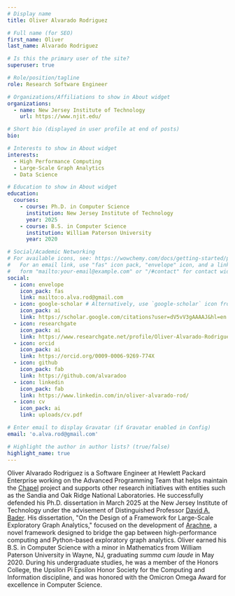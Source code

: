 ```yaml
---
# Display name
title: Oliver Alvarado Rodriguez

# Full name (for SEO)
first_name: Oliver
last_name: Alvarado Rodriguez

# Is this the primary user of the site?
superuser: true

# Role/position/tagline
role: Research Software Engineer

# Organizations/Affiliations to show in About widget
organizations:
  - name: New Jersey Institute of Technology
    url: https://www.njit.edu/

# Short bio (displayed in user profile at end of posts)
bio:

# Interests to show in About widget
interests:
  - High Performance Computing
  - Large-Scale Graph Analytics
  - Data Science

# Education to show in About widget
education:
  courses:
    - course: Ph.D. in Computer Science
      institution: New Jersey Institute of Technology
      year: 2025
    - course: B.S. in Computer Science
      institution: William Paterson University
      year: 2020

# Social/Academic Networking
# For available icons, see: https://wowchemy.com/docs/getting-started/page-builder/#icons
#   For an email link, use "fas" icon pack, "envelope" icon, and a link in the
#   form "mailto:your-email@example.com" or "/#contact" for contact widget.
social:
  - icon: envelope
    icon_pack: fas
    link: mailto:o.alva.rod@gmail.com
  - icon: google-scholar # Alternatively, use `google-scholar` icon from `ai` icon pack
    icon_pack: ai
    link: https://scholar.google.com/citations?user=dV5vV3gAAAAJ&hl=en
  - icon: researchgate
    icon_pack: ai
    link: https://www.researchgate.net/profile/Oliver-Alvarado-Rodriguez
  - icon: orcid
    icon_pack: ai
    link: https://orcid.org/0009-0006-9269-774X
  - icon: github
    icon_pack: fab
    link: https://github.com/alvaradoo
  - icon: linkedin
    icon_pack: fab
    link: https://www.linkedin.com/in/oliver-alvarado-rod/
  - icon: cv
    icon_pack: ai
    link: uploads/cv.pdf

# Enter email to display Gravatar (if Gravatar enabled in Config)
email: 'o.alva.rod@gmail.com'

# Highlight the author in author lists? (true/false)
highlight_name: true
---
```


Oliver Alvarado Rodriguez is a Software Engineer at Hewlett Packard Enterprise working on the Advanced Programming Team that helps maintain the [Chapel](https://chapel-lang.org/) project and supports other research initiatives with entities such as the Sandia and Oak Ridge National Laboratories. He successfully defended his Ph.D. dissertation in March 2025 at the New Jersey Institute of Technology under the advisement of Distinguished Professor [David A. Bader](https://davidbader.net/). His dissertation, "On the Design of a Framework for Large-Scale Exploratory Graph Analytics," focused on the development of [Arachne](https://github.com/Bears-R-Us/arkouda-njit), a novel framework designed to bridge the gap between high-performance computing and Python-based exploratory graph analytics. Oliver earned his B.S. in Computer Science with a minor in Mathematics from William Paterson University in Wayne, NJ, graduating *summa cum laude* in May 2020. During his undergraduate studies, he was a member of the Honors College, the Upsilon Pi Epsilon Honor Society for the Computing and Information discipline, and was honored with the Omicron Omega Award for excellence in Computer Science.


